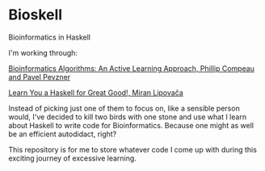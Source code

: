 # Bioskell
Bioinformatics in Haskell

I'm working through:

[Bioinformatics Algorithms: An Active Learning Approach, Phillip Compeau and Pavel Pevzner](http://bioinformaticsalgorithms.com/)

[Learn You a Haskell for Great Good!, Miran Lipovača](http://learnyouahaskell.com/)

Instead of picking just one of them to focus on, like a sensible person would, I've decided to kill two birds with one stone and use what I learn about Haskell to write code for Bioinformatics. Because one might as well be an efficient autodidact, right?

This repository is for me to store whatever code I come up with during this exciting journey of excessive learning.
